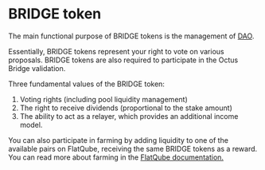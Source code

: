 # BRIDGE token

The main functional purpose of BRIDGE tokens is the management of [DAO](../).

Essentially, BRIDGE tokens represent your right to vote on various proposals. BRIDGE tokens are also required to participate in the Octus Bridge validation.

Three fundamental values ​​of the BRIDGE token:

1. Voting rights (including pool liquidity management)
2. The right to receive dividends (proportional to the stake amount)
3. The ability to act as a relayer, which provides an additional income model.

You can also participate in farming by adding liquidity to one of the available pairs on FlatQube, receiving the same BRIDGE tokens as a reward. You can read more about farming in the [FlatQube documentation.](http://localhost:5000/o/-MUxjK3XWZCxuBwyXzkS/s/Hn2GVaDcxUKSq45GJhH0/)
